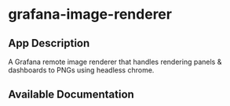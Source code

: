 # grafana-image-renderer

## App Description

A Grafana remote image renderer that handles rendering panels &amp; dashboards to PNGs using headless chrome.

## Available Documentation

